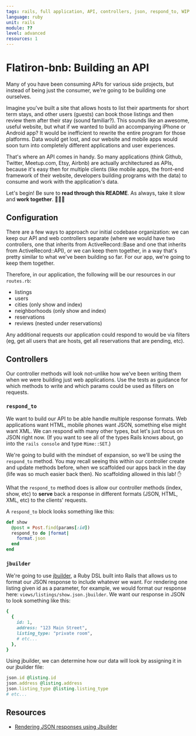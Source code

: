 ```yaml
---
tags: rails, full application, API, controllers, json, respond_to, WIP
language: ruby
unit: rails
module: ??
level: advanced
resources: 1
---
```


# Flatiron-bnb: Building an API

Many of you have been consuming APIs for various side projects, but instead of being just the consumer, we're going to be building one ourselves.

Imagine you've built a site that allows hosts to list their apartments for short term stays, and other users (guests) can book those listings and then review them after their stay (sound familiar?). This sounds like an awesome, useful website, but what if we wanted to build an accompanying iPhone or Android app? It would be inefficient to rewrite the entire program for those platforms. Data would get lost, and our website and mobile apps would soon turn into completely different applications and user experiences.

That's where an API comes in handy. So many applications (think Github, Twitter, Meetup.com, Etsy, Airbnb) are actually architectured as APIs, because it's easy then for multiple clients (like mobile apps, the front-end framework of their website, developers building programs with the data) to consume and work with the application's data.

Let's begin! Be sure to <strong>read through this README</strong>. As always, take it slow and <strong>work together</strong>. :couple::two_women_holding_hands::two_men_holding_hands:

## Configuration

There are a few ways to approach our initial codebase organization: we can keep our API and web controllers separate (where we would have two controllers, one that inherits from ActiveRecord::Base and one that inherits from ActiveRecord::API), or we can keep them together, in a way that's pretty similar to what we've been building so far. For our app, we're going to keep them together.

Therefore, in our application, the following will be our resources in our `routes.rb`:

* listings
* users
* cities (only show and index)
* neighborhoods (only show and index)
* reservations
* reviews (nested under reservations)

Any additional requests our application could respond to would be via filters (eg, get all users that are hosts, get all reservations that are pending, etc).

## Controllers

Our controller methods will look not-unlike how we've been writing them when we were building just web applications. Use the tests as guidance for which methods to write and which params could be used as filters on requests.

### `respond_to`

We want to build our API to be able handle multiple response formats. Web applications want HTML, mobile phones want JSON, something else might want XML. We can respond with many other types, but let's just focus on JSON right now. (If you want to see all of the types Rails knows about, go into the `rails console` and type `Mime::SET`.)

We're going to build with the mindset of expansion, so we'll be using the `respond_to` method. You may recall seeing this within our controller create and update methods before, when we scaffolded our apps back in the day (life was so much easier back then). No scaffolding allowed in this lab! :hand:

What the `respond_to` method does is allow our controller methods (index, show, etc) to <strong>serve</strong> back a response in different formats (JSON, HTML, XML, etc) to the clients' requests.

A `respond_to` block looks something like this:

```ruby
def show
  @post = Post.find(params[:id])
  respond_to do |format|
    format.json
  end
end
```

### `jbuilder`

We're going to use [jbuilder](https://github.com/rails/jbuilder), a Ruby DSL built into Rails that allows us to format our JSON response to include whatever we want. For rendering one listing given id as a parameter, for example, we would format our response here: `views/listings/show.json.jbuilder`. We want our response in JSON to look something like this:

```ruby
{
  {
    id: 1,
    address: "123 Main Street",
    listing_type: "private room",
    # etc...
  },
}
```

Using jbuilder, we can determine how our data will look by assigning it in our jbuilder file:

```ruby
json.id @listing.id
json.address @listing.address
json.listing_type @listing.listing_type
# etc...
```

## Resources
* [Rendering JSON responses using Jbuilder](http://www.multunus.com/blog/2014/03/using-jbuilder-instead-erb-rendering-json-response/)